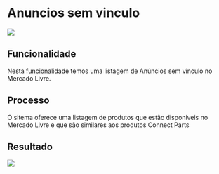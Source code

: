 # Anuncios sem vinculo

![](http://developers.connectparts.com.br/imagens/anunciosSemVinculo01.png)

## Funcionalidade

Nesta funcionalidade temos uma listagem de Anúncios sem vínculo no Mercado Livre.

## Processo

O sitema oferece uma listagem de produtos que estão disponíveis no Mercado Livre e que são similares aos produtos Connect Parts

## Resultado

![](http://developers.connectparts.com.br/imagens/anunciosSemVinculo02.png)

